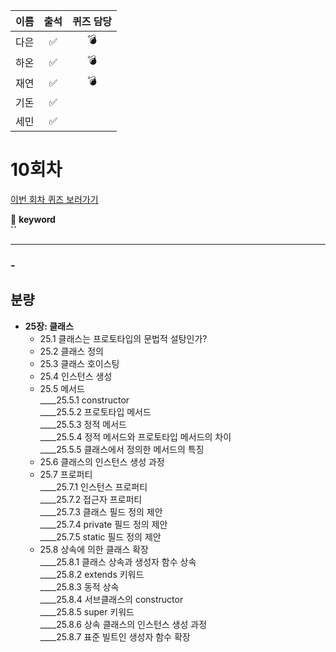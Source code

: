 |이름|출석|퀴즈 담당|
|:--:|:--:|:--:|
|다은|✅|💣|
|하온|✅|💣|
|재연|✅|💣|
|기돈|✅||
|세민|✅||

# 10회차
<a href="https://github.com/ooheunda/how-to-enjoy/issues/10">이번 회차 퀴즈 보러가기</a>  

📌 **keyword**  
    **``**
<hr> 

### - 
  

## 분량

- **25장: 클래스**
  - 25.1 클래스는 프로토타입의 문법적 설탕인가?
  - 25.2 클래스 정의
  - 25.3 클래스 호이스팅
  - 25.4 인스턴스 생성
  - 25.5 메서드  
    ____25.5.1 constructor  
    ____25.5.2 프로토타입 메서드  
    ____25.5.3 정적 메서드  
    ____25.5.4 정적 메서드와 프로토타입 메서드의 차이  
    ____25.5.5 클래스에서 정의한 메서드의 특징  
  - 25.6 클래스의 인스턴스 생성 과정
  - 25.7 프로퍼티  
    ____25.7.1 인스턴스 프로퍼티  
    ____25.7.2 접근자 프로퍼티  
    ____25.7.3 클래스 필드 정의 제안  
    ____25.7.4 private 필드 정의 제안  
    ____25.7.5 static 필드 정의 제안  
  - 25.8 상속에 의한 클래스 확장  
    ____25.8.1 클래스 상속과 생성자 함수 상속  
    ____25.8.2 extends 키워드  
    ____25.8.3 동적 상속  
    ____25.8.4 서브클래스의 constructor  
    ____25.8.5 super 키워드  
    ____25.8.6 상속 클래스의 인스턴스 생성 과정  
    ____25.8.7 표준 빌트인 생성자 함수 확장  
